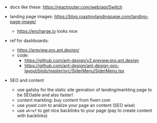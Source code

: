 - docs like these: https://reactrouter.com/web/api/Switch
- landing page images: https://blog.roastmylandingpage.com/landing-page-image/
  - https://encharge.io looks nice
- ref for dashboards:

  - https://preview.pro.ant.design/
  - code:
    - https://github.com/ant-design/v2.preview.pro.ant.design
    - https://github.com/ant-design/ant-design-pro-layout/blob/master/src/SiderMenu/SiderMenu.tsx

- SEO and content
  - use gatsby for the static site genration of landing/markting page to be SEOable and also faster!
  - content markting: buy content from fiverr.com
  - use yoast.com to analize your page an content (SEO wise)
  - use `ahref` to get nice backlinks to your page (pay to create content with backlinks)

